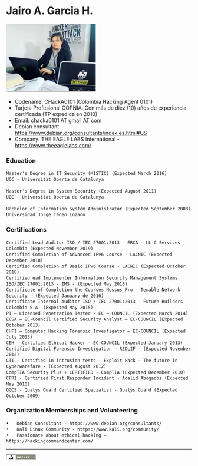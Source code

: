 Jairo A. Garcia H.
==
![Alt Text](https://github.com/chacka0101/Repository_CHackA0101/blob/master/Jairo_A_Garcia_H.jpg?raw=true)
- Codename: CHackA0101 (Colombia Hacking Agent 0101)
- Tarjeta Profesional COPNIA: Con más de diez (10) años de experiencia certificada (TP expedida en 2010) 
- Email: chacka0101 AT gmail AT com
- Debian consultant - https://www.debian.org/consultants/index.es.html#US
- Company: THE EAGLE LABS International - https://www.theeaglelabs.com/

### Education
```
Master's Degree in IT Security (MISTIC) (Expected March 2016)
UOC - Universitat Oberta de Catalunya

Master's Degree in System Security (Expected August 2011)
UOC - Universitat Oberta de Catalunya

Bachelor of Information System Administrator (Expected September 2008)
Universidad Jorge Tadeo Lozano
```
### Certifications
```
Certified Lead Auditor ISO / IEC 27001:2013 - ERCA - LL-C Services Colombia (Expected November 2019)
Certified Completion of Advanced IPv6 Course - LACNIC (Expected December 2018)
Certified Completion of Basic IPv6 Course - LACNIC (Expected October 2018)
Certified ead Implementer Information Security Management Systems ISO/IEC 27001:2013 - IMS - (Expected May 2018)
Certificate of Completion the Courses Nessus Pro - Tenable Network Security - (Expected January de 2016)
Certificate Internal Auditor ISO / IEC 27001:2013 - Future Builders Colombia S.A. (Expected May 2015)
PT – Licensed Penetration Tester - EC – COUNCIL (Expected March 2014)
ECSA – EC-Council Certified Security Analyst – EC-COUNCIL (Expected October 2013)
CHFI – Computer Hacking Forensic Investigator – EC-COUNCIL (Expected July 2013)
CEH – Certified Ethical Hacker – EC-COUNCIL (Expected January 2013)
Certified Digital Forensic Investigation – REDLIF - (Expected November 2012)
CTI - Certified in intrusion tests - Exploit Pack – The future in Cyberwarefare - (Expected August 2012)
CompTIA Security Plus + CERTIFIED - CompTIA (Expected December 2010)
CFRI - Certified First Responder Incident - Adalid Abogados (Expected May 2010)
QGCS - Qualys Guard Certified Specialist - Qualys Guard (Expected October 2009)
```
###  Organization Memberships and Volunteering
```
•	Debian Consultant - https://www.debian.org/consultants/
•	Kali Linux Community - https://www.kali.org/community/
•	Passionate about ethical hacking – https://hackingcommandcenter.com/
```
---
![Alt Text](https://github.com/chacka0101/Repository_CHackA0101/blob/master/hacker.png)
